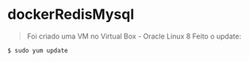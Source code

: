 # dockerRedisMysql
> Foi criado uma VM no Virtual Box - Oracle Linux 8
> Feito o update:

```
$ sudo yum update
```
